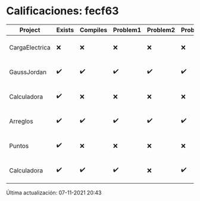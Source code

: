 # Calificaciones: fecf63
|Project|Exists|Compiles|Problem1|Problem2|Problem3|Extra|CommitHash|CommitDate|CheckDate|Comments|DueDate|Grade|
|-|-|-|-|-|-|-|-|-|-|-|-|-|
|CargaElectrica|❌|❌|❌|❌|❌|❌|NA|NA|07-11-2021 20:43:30|No se encontró el archivo en PracticasComputacionI/CargaElectrica/CargaElectrica.cpp|08-11-2021 21:00:00|5.0|
|GaussJordan|✔️|✔️|✔️|✔️|✔️|✔️|8c2f41991bd3112abfcd9a9aa0dd8e391e561f91|22-10-2021 20:14:36|03-11-2021 23:20:37|nan|01-10-2021 21:00:00|5.0|
|Calculadora|✔️|❌|❌|❌|❌|❌|4822f3dbeb906dc411238f56451a15ecc6eb1889|17-10-2021 23:02:32|18-10-2021 00:22:01|Tu código no compila|17-09-2021 21:00:00|5.0|
|Arreglos|✔️|✔️|✔️|✔️|✔️|✔️|734c1e43d889ffe9b47f92993d20d9d6ba37fd1a|17-10-2021 22:59:18|18-10-2021 00:22:02|nan|24-09-2021 21:00:00|5.0|
|Puntos|✔️|❌|❌|❌|❌|❌|83e1ca29d081cef126b047bfda34519e603eb66e|17-10-2021 19:21:10|17-10-2021 20:12:12|Tu código no compila|15-10-2021 21:00:00|5.0|
|Calculadora|✔️|✔️|✔️|❌|✔️|✔️|edbbe0e7f82b128fb714ed18aac1c91506912623|17-09-2021 21:04:30|17-09-2021 21:27:18|No implementaste operaciones con números flotantes|17-09-2021 21:00:00|10.0|

Última actualización: 07-11-2021 20:43